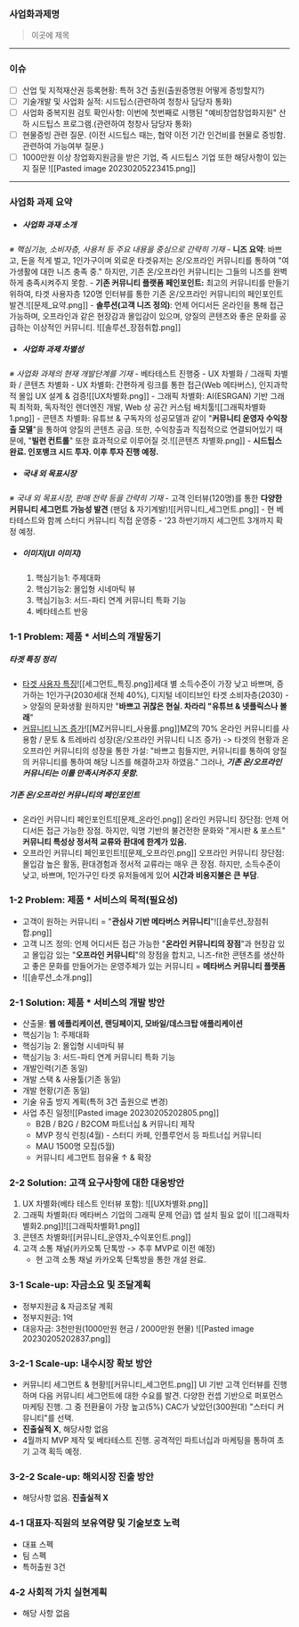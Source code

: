### **사업화과제명**
> 이곳에 제목
---
### **이슈**
- [ ] 산업 및 지적재산권 등록현황: 특허 3건 출원(출원증명원 어떻게 증빙할지?)
- [ ] 기술개발 및 사업화 실적: 시드팁스(관련하여 청창사 담당자 통화)
- [ ] 사업화 중복지원 검토 확인사항: 이번에 첫번째로 시행된 "예비창업창업화지원" 산하 시드팁스 프로그램.(관련하여 청창사 담당자 통화)
- [ ] 현물증빙 관련 질문. (이전 시드팁스 때는, 협약 이전 기간 인건비를 현물로 증빙함. 관련하여 가능여부 질문.)
- [ ] 1000만원 이상 창업화지원금을 받은 기업, 즉 시드팁스 기업 또한 해당사항이 있는지 질문 ![[Pasted image 20230205223415.png]]
---
### **사업화 과제 요약**
- ##### 사업화 과재 소개
_※ 핵심기능, 소비자층, 사용처 등 주요 내용을 중심으로 간략히 기재_
	- **니즈 요약**: 바쁘고, 돈을 적게 벌고, 1인가구이며 외로운 타겟유저는 온/오프라인 커뮤니티를 통하여 "여가생활에 대한 니즈 충족 중." 하지만, 기존 온/오프라인 커뮤니티는 그들의 니즈를 완벽하게 충족시켜주지 못함.
	- **기존 커뮤니티 플랫폼 페인포인트:** 최고의 커뮤니티를 만들기 위하여, 타겟 사용자층 120명 인터뷰를 통한 기존 온/오프라인 커뮤니티의 페인포인트 발견.![[문제_요약.png]]
	- **솔루션(고객 니즈 정의)**: 언제 어디서든 온라인을 통해 접근 가능하며, 오프라인과 같은 현장감과 몰입감이 있으며, 양질의 콘텐츠와 좋은 문화를 공급하는 이상적인 커뮤니티. ![[솔루션_장점취합.png]]
- ##### 사업화 과제 차별성
_※ 사업화 과제의 현재 개발단계를 기재_
	- 베타테스트 진행중
	- UX 차별화 / 그래픽 차별화 / 콘텐츠 차별화
		- UX 차별화: 간편하게 링크를 통한 접근(Web 메타버스), 인지과학적 몰입 UX 설계 & 검증![[UX차별화.png]]
		- 그래픽 차별화: AI(ESRGAN) 기반 그래픽 최적화, 독자적인 렌더엔진 개발, Web 상 공간 커스텀 배치툴![[그래픽차별화1.png]]
		- 콘텐츠 차별화: 유튜브 & 구독자의 성공모델과 같이 "**커뮤니티 운영자 수익창출 모델**"을 통하여 양질의 콘텐츠 공급. 또한, 수익창출과 직접적으로 연결되어있기 때문에, "**빌런 컨트롤**" 또한 효과적으로 이루어질 것.![[콘텐츠 차별화.png]]
	- **시드팁스 완료. 인포뱅크 시드 투자. 이후 투자 진행 예정.**
- ##### 국내 외 목표시장
_※ 국내 외 목표시장, 판매 전략 등을 간략히 기재_
	- 고객 인터뷰(120명)를 통한 **다양한 커뮤니티 세그먼트 가능성 발견** (팬덤 & 자기계발)![[커뮤니티_세그먼트.png]]
		- 현 베타테스트와 함께 스터디 커뮤니티 직접 운영중
	- '23 하반기까지 세그먼트 3개까지 확정 예정.
- ##### 이미지(UI 이미지)
	1. 핵심기능1: 주제대화
	2. 핵심기능2: 몰입형 시네마틱 뷰
	3. 핵심기능3: 서드-파티 연계 커뮤니티 특화 기능
	4. 베타테스트 반응

### **1-1 Problem: 제품 * 서비스의 개발동기**
##### 타겟 특징 정리
- <u>타겟 사용자 특징</u>![[세그먼트_특징.png]]세대 별 소득수준이 가장 낮고 바쁘며, 증가하는 1인가구(2030세대 전체 40%), 디지털 네이티브인 타겟 소비자층(2030) -> 양질의 문화생활 원하지만 "**바쁘고 귀찮은 현실. 차라리 "유튜브 & 넷플릭스나 볼래**"
- <u>커뮤니티 니즈 증가</u>![[MZ커뮤니티_사용률.png]]MZ의 70% 온라인 커뮤니티를 사용함 / 문토 & 트레바리 성장(온/오프라인 커뮤니티 니즈 증가) -> 타겟의 현황과 온오프라인 커뮤니티의 성장을 통한 가설: "바쁘고 힘들지만, 커뮤니티를 통하여 양질의 커뮤니티를 통하여 해당 니즈를 해결하고자 하였음." 그러나, ***기존 온/오프라인 커뮤니티는 이를 만족시켜주지 못함.***
##### 기존 온/오프라인 커뮤니티의 페인포인트
- 온라인 커뮤니티 페인포인트![[문제_온라인.png]]
	온라인 커뮤니티 장단점: 언제 어디서든 접근 가능한 장점. 하지만, 익명 기반의 불건전한 문화와 "게시판 & 포스트" **커뮤니티 특성상 정서적 교류와 환대에 한계가 있음.**
- 오프라인 커뮤니티 페인포인트![[문제_오프라인.png]]
	오프라인 커뮤니티 장단점: 몰입감 높은 활동, 환대경험과 정서적 교류라는 매우 큰 장점. 하지만, 소득수준이 낮고, 바쁘며, 1인가구인 타겟 유저들에게 있어 **시간과 비용지불은 큰 부담**.
### **1-2 Problem: 제품 * 서비스의 목적(필요성)**
- 고객이 원하는 커뮤니티 = "**관심사 기반 메타버스 커뮤니티**"![[솔루션_장점취합.png]]
- 고객 니즈 정의: 언제 어디서든 접근 가능한 "**온라인 커뮤니티의 장점**"과 현장감 있고 몰입감 있는 "**오프라인 커뮤니티**"의 장점을 합치고, 니즈-fit한 콘텐츠를 생산하고 좋은 문화를 만들어가는 운영주체가 있는 커뮤니티 = **메타버스 커뮤니티 플랫폼**
- ![[솔루션_소개.png]]
### **2-1 Solution: 제품 * 서비스의 개발 방안**
- 산출물: **웹 에플리케이션, 랜딩페이지, 모바일/데스크탑 애플리케이션**
- 핵심기능 1: 주제대화
- 핵심기능 2: 몰입형 시네마틱 뷰
- 핵심기능 3: 서드-파티 연계 커뮤니티 특화 기능
- 개발인력(기존 동일)
- 개발 스택 & 사용툴(기존 동일)
- 개발 현황(기존 동일)
- 기술 유출 방지 계획(특허 3건 출원으로 변경)
- 사업 추진 일정![[Pasted image 20230205202805.png]]
	- B2B / B2G / B2COM 파트너십 & 커뮤니티 제작
	- MVP 정식 런칭(4월) - 스터디 카페, 인플루언서 등 파트너십 커뮤니티
	- MAU 1500명 모집(5월)
	- 커뮤니티 세그먼트 점유율 ↑ & 확장
### **2-2 Solution: 고객 요구사항에 대한 대응방안**
1. UX 차별화(베타 테스트 인터뷰 포함): ![[UX차별화.png]]
2. 그래픽 차별화(타 메타버스 기업의 그래픽 문제 언급) 앱 설치 필요 없이 ![[그래픽차별화2.png]]![[그래픽차별화1.png]]
3. 콘텐츠 차별화![[커뮤니티_운영자_수익포인트.png]]
4. 고객 소통 채널(카카오톡 단톡방 -> 추후 MVP로 이전 예정)
	- 현 고객 소통 채널 카카오톡 단톡방을 통한 개설 완료.
### **3-1 Scale-up: 자금소요 및 조달계획**
- 정부지원금 & 자금조달 계획
- 정부지원금: 1억
- 대응자금: 3천만원(1000만원 현금 / 2000만원 현물)
![[Pasted image 20230205202837.png]]
### **3-2-1 Scale-up: 내수시장 확보 방안**
- 커뮤니티 세그먼트 & 현황![[커뮤니티_세그먼트.png]]
	UI 기반 고객 인터뷰를 진행하며 다음 커뮤니티 세그먼트에 대한 수요를 발견. 다양한 컨셉 기반으로 퍼포먼스 마케팅 진행. 그 중 전환율이 가장 높고(5%) CAC가 낮았던(300원대) "스터디 커뮤니티"를 선택. 
- **진출실적 X**, 해당사항 없음
- 4월까지 MVP 제작 및 베타테스트 진행. 공격적인 파트너십과 마케팅을 통하여 초기 고객 획득 예정.
### **3-2-2 Scale-up: 해외시장 진출 방안**
- 해당사항 없음. **진출실적 X**
### **4-1 대표자·직원의 보유역량 및 기술보호 노력**
- 대표 스펙
- 팀 스펙
- 특허출원 3건
### **4-2 사회적 가치 실현계획**
- 해당 사항 없음